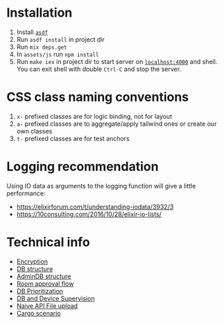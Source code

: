 # Installation

1. Install [`asdf`](https://asdf-vm.com/guide/getting-started.html)
2. Run `asdf install` in project dir
3. Run `mix deps.get`
4. In `assets/js` run `npm install`
5. Run `make iex` in project dir to start server on [`localhost:4000`](http://localhost:4000) and shell. You can exit shell with double `Ctrl-C` and stop the server.


# CSS class naming conventions

1. `x-` prefixed classes are for logic binding, not for layout
2. `a-` prefixed classes are to aggregate/apply tailwind ones or create our own classes
3. `t-` prefixed classes are for test anchors


# Logging recommendation

Using IO data as arguments to the logging function will give a little performance:
  * https://elixirforum.com/t/understanding-iodata/3932/3
  * https://10consulting.com/2016/10/28/elixir-io-lists/


# Technical info

  * [Encryption](./lib/enigma/encryption.livemd)
  * [DB structure](./lib/chat/db_structures.livemd)
  * [AdminDB structure](./lib/chat/admin_db_structures.livemd)
  * [Room approval flow](./lib/chat/rooms/approve_flow.livemd)
  * [DB Prioritization](./lib/chat/db/prioritization.livemd)
  * [DB and Device Supervision](./lib/chat/db/supervision.livemd)
  * [Naive API File upload](./lib/naive_api/upload_files.livemd)
  * [Cargo scenario](./lib/chat/sync/cargo_scenario.livemd)